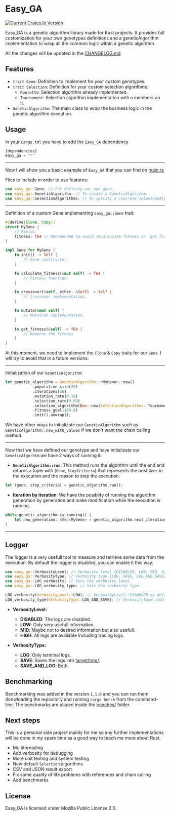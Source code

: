 # Easy_GA
[![Current Crates.io Version](https://img.shields.io/crates/v/easy_ga.svg)](https://crates.io/crates/easy_ga)

Easy_GA is a genetic algorithm library made for Rust projects. It provides full customization for your own genotypes definitions and a geneticAlgorithm implementation to wrap all the common logic within a genetic algorithm.

All the changes will be updated in the [CHANGELOG.md](CHANGELOG.md)

## Features
- `trait Gene`: Definition to implement for your custom genotypes.
- `trait Selection`: Definition for your custom selection algorithms.
    * `Roulette`: Selection algorithm already implemented.
    * `Tournament`: Selection algorithm implementation with `n` members on it.
- `GeneticAlgorithm`: The main class to wrap the business logic in the genetic algorithm execution.

## Usage

In your `Cargo.tml` you have to add the `Easy_GA` dependency
```rust
[dependencies]
easy_ga = "*"
```
---
Now I will show you a basic example of `Easy_GA` that you can find on [main.rs](src/main.rs)

Files to include in order to use features:

```rust
use easy_ga::Gene; // For defining our own gene.
use easy_ga::GeneticAlgorithm; // To create a GeneticAlgorithm.
use easy_ga::SelectionAlgorithms; // To specity a concrete SelectionAlgorithm.
```
---
Definition of a custom Gene implementing `easy_ga::Gene` trait:

```rust
#[derive(Clone, Copy)]
struct MyGene {
    // Fields.
    fitness: f64 // Recomended to avoid recalculate fitness on `get_fitness`
}

impl Gene for MyGene {
    fn init() -> Self {
        // Gene constructor.
    }

    fn calculate_fitness(&mut self) -> f64 {
        // Fitness function.
    }

    fn crossover(&self, other: &Self) -> Self {
        // Crossover implementation.
    }

    fn mutate(&mut self) {
        // Mutation implementation.
    }

    fn get_fitness(&self) -> f64 {
        // Returns the fitness
    }
}
```
At this moment, we need to implement the `Clone` & `Copy` traits for our `Gene`. I will try to avoid that in a future versions.

---

Initialization of our `GeneticAlgorithm`:

```rust
let genetic_algorithm = GeneticAlgorithm::<MyGene>::new()
            .population_size(20)
            .iterations(50)
            .mutation_rate(0.10)
            .selection_rate(0.90)
            .selection_algorithm(Box::new(SelectionAlgorithms::Tournament(10)))
            .fitness_goal(100.0)
            .init().unwrap();
```
We have other ways to initializate our `GeneticAlgorithm` such as `GeneticAlgorithm::new_with_values` if we don't want the chain calling method.

---

Now that we have defined our genotype and have initializate our `GeneticAlgorhtm` we have 2 ways of running it:

- __`GeneticAlgorithm::run`__: This method runs the algorithm until the end and returns a tuple with (`Gene`, `StopCriteria`) that represents the best `Gene` in the execution and the reason to stop the execution.
```rust
let (gene, stop_criteria) = genetic_algorithm.run();
```
- __Iteration by iteration__: We have the posibilty of running the algorithm generation by generation and make modification while the execution is running.
```rust
while genetic_algorithm.is_running() {
    let new_generation: &Vec<MyGene> = genetic_algorithm.next_iteration();
}
```
---
## Logger

The logger is a very usefull tool to measure and retrieve some data from the execution. By default the logger is disabled, you can enable it this way:

```rust
use easy_ga::VerbosityLevel; // Verbosity level {DISABLED, LOW, MID, HIGH}
use easy_ga::VerbosityType; // Verbosity type {LOG, SAVE, LOG_AND_SAVE}
use easy_ga::LOG_verbosity; // Sets the verbosity level.
use easy_ga::LOG_verbosity_type; // Sets the verbosity type.

LOG_verbosity(VerbosityLevel::LOW); // VerbosityLevel::DISABLED by default
LOG_verbosity_type(VerbosityType::LOG_AND_SAVE); // VerbosityType::LOG by default
```

- **VerbosityLevel:**
  - **DISABLED**: The logs are disabled.
  - **LOW**: Only very usefull information.
  - **MID**: Maybe not to desired information but also usefull.
  - **HIGH**: All logs are avaliable including tracing logs.

- **VerbosityType:**
  - **LOG**: Only terminal logs.
  - **SAVE**: Saves the logs into [target/tmp/](target/tmp/).
  - **SAVE_AND_LOG**: Both.

## Benchmarking

Benchmarking was added in the version `1.1.0` and you can run them donwloading the repository and running `cargo bench` from the command-line. The benchmarks are placed inside the [benches/](benches/) folder. 

## Next steps

This is a personal side project mainly for me so any further implementations will be done in my spare time as a good way to teach me more about Rust.

- Multithreading
- Add verbosity for debugging
- More unit testing and system testing
- New default `Selection` algorithms
- CSV and JSON result export
- Fix some quality of life problems with references and chain calling
- Add benchmarks

## License

Easy_GA is licensed under Mozilla Public License 2.0.
